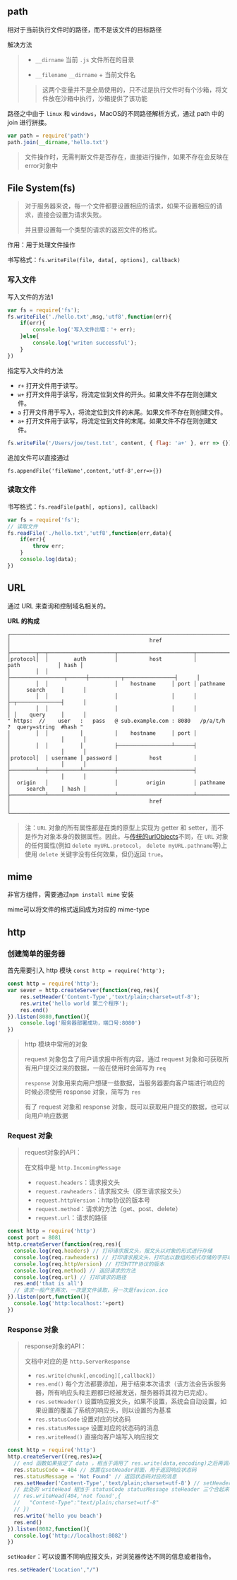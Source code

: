 ## **path**

相对于当前执行文件时的路径，而不是该文件的目标路径

解决方法

> - `__dirname` 当前 `.js` 文件所在的目录
>
> - `__filename` `__dirname` + 当前文件名
>
> > 这两个变量并不是全局使用的，只不过是执行文件时有个沙箱，将文件放在沙箱中执行，沙箱提供了该功能 

路径之中由于 `linux` 和 `windows`，MacOS的不同路径解析方式，通过 path 中的 join 进行拼接。

```js
var path = require('path')
path.join(__dirname,'hello.txt')
```

> 文件操作时，无需判断文件是否存在，直接进行操作，如果不存在会反映在error对象中


 ## File System(fs)

> 对于服务器来说，每一个文件都要设置相应的请求，如果不设置相应的请求，直接会设置为请求失败。
>
> 并且要设置每一个类型的请求的返回文件的格式。

作用：用于处理文件操作

书写格式：`fs.writeFile(file, data[, options], callback)`

### 写入文件

写入文件的方法1

```js
var fs = require('fs');
fs.writeFile('./hello.txt',msg,'utf8',function(err){
    if(err){
        console.log('写入文件出错：'+ err);
    }else{
        console.log('writen successful');
    }
})
```

指定写入文件的方法

- `r+` 打开文件用于读写。
- `w+` 打开文件用于读写，将流定位到文件的开头。如果文件不存在则创建文件。
- `a` 打开文件用于写入，将流定位到文件的末尾。如果文件不存在则创建文件。
- `a+` 打开文件用于读写，将流定位到文件的末尾。如果文件不存在则创建文件。

```javascript
fs.writeFile('/Users/joe/test.txt', content, { flag: 'a+' }, err => {})
```

追加文件可以直接通过 

`fs.appendFile('fileName',content,'utf-8',err=>{})`

### 读取文件

书写格式：`fs.readFile(path[, options], callback)`

```js
var fs = require('fs');
// 读取文件
fs.readFile('./hello.txt','utf8',function(err,data){
    if(err){
        throw err;
    }
    console.log(data);
})
```

## URL

通过 URL 来查询和控制域名相关的。

**URL 的构成**

```text
┌─────────────────────────────────────────────────────────────────────────────────────────────┐
│                                            href                                             │
├────────┬──┬─────────────────────┬────────────────────────┬───────────────────────────┬──────┤
│protocol│  │        auth         │          host          │           path            │ hash │
│        │  │                     ├─────────────────┬──────┼──────────┬────────────────┤      │
│        │  │                     │    hostname     │ port │ pathname │     search     │      │
│        │  │                     │                 │      │          ├─┬──────────────┤      │
│        │  │                     │                 │      │          │ │    query     │      │
" https:  //    user   :   pass   @ sub.example.com : 8080   /p/a/t/h  ?  query=string  #hash "
│        │  │          │          │    hostname     │ port │          │                │      │
│        │  │          │          ├─────────────────┴──────┤          │                │      │
│protocol│  │ username │ password │          host          │          │                │      │
├────────┴──┼──────────┴──────────┼────────────────────────┤          │                │      │
│  origin   │                     │         origin         │ pathname │     search     │ hash │
├───────────┴─────────────────────┴────────────────────────┴──────────┴────────────────┴──────┤
│                                            href                                             │
└─────────────────────────────────────────────────────────────────────────────────────────────┘
```

> 注：`URL` 对象的所有属性都是在类的原型上实现为 getter 和 setter，而不是作为对象本身的数据属性。因此，与[传统的urlObjects](http://nodejs.cn/api/url.html#url_legacy_urlobject)不同，在 `URL` 对象的任何属性(例如 `delete myURL.protocol`， `delete myURL.pathname`等)上使用 `delete` 关键字没有任何效果，但仍返回 `true`。

## mime

非官方组件，需要通过`npm install mime` 安装

mime可以将文件的格式返回成为对应的 mime-type

## http

### 创建简单的服务器

首先需要引入 http 模块 `const http = require('http');`

```js
const http = require('http');
var sever = http.createServer(function(req,res){
    res.setHeader('Content-Type','text/plain;charset=utf-8');
    res.write('hello world 第二个程序');
    res.end()
}).listen(8080,function(){
    console.log('服务器部署成功，端口号:8080')
})
```

> http 模块中常用的对象
>
> request 对象包含了用户请求报中所有内容，通过 request 对象和可获取所有用户提交过来的数据，一般在使用时会简写为 `req`
>
> `response` 对象用来向用户想硬一些数据，当服务器要向客户端进行响应的时候必须使用 response 对象，简写为 `res`
>
> 有了 request 对象和 response 对象，既可以获取用户提交的数据，也可以向用户响应数据

### Request 对象

> request对象的API：
>
> 在文档中是 `http.IncomingMessage`
>
> - `request.headers`：请求报文头
> - `request.rawheaders`：请求报文头（原生请求报文头）
> - `request.httpVersion`：http协议的版本号
> - `request.method`：请求的方法（get、post、delete）
> - `request.url`：请求的路径

```js
const http = require('http')
const port = 8081
http.createServer(function(req,res){
  console.log(req.headers) // 打印请求报文头，报文头以对象的形式进行存储
  console.log(req.rawheaders) // 打印请求报文头，打印出以数组的形式存储的字符串
  console.log(req.httpVersion) // 打印HTTP协议的版本
  console.log(req.method) // 返回请求的方法
  console.log(req.url) // 打印请求的路径
  res.end('that is all')
  // 请求一般产生两次，一次是文件读取，另一次是favicon.ico
}).listen(port,function(){
  console.log('http:localhost:'+port)
})
```

### Response 对象

> response对象的API：
>
> 文档中对应的是 `http.ServerResponse`
>
> - `res.write(chunk[,encoding][,callback])` 
> - `res.end()` 每个方法都要添加，用于结束本次请求（该方法会告诉服务器，所有响应头和主题都已经被发送，服务器将其视为已完成）。
> - `res.setHeader()` 设置响应报文头，如果不设置，系统会自动设置，如果设置的覆盖了系统的响应头，则以设置的为基准
> - `res.statusCode` 设置对应的状态码
> - `res.statusMessage` 设置对应的状态码的消息
> - `res.writeHead()` 直接向客户端写入响应报文

```js
const http = require('http')
http.createServer((req,res)=>{
  // end 函数如果指定了 data ，相当于调用了 res.write(data,encoding)之后再调用res.end(callback)
  res.statusCode = 404 // 放置在setHeader前面，用于返回响应状态码
  res.statusMessage = 'Not Found' // 返回状态码对应的消息
  res.setHeader('Content-Type','text/plain;charset=utf-8') // setHeader 必须放在 res.end()之前，否则不会生效且报错
  // 此处的 writeHead 相当于 statusCode statusMessage steHeader 三个合起来写入，这三个功能其实是写入对应 setHeader 里面的值
  // res.writeHead(404,'not found',{
  //   "Content-Type":"text/plain;charset=utf-8"
  // })
  res.write('hello you beach')
  res.end()
}).listen(8082,function(){
  console.log('http://localhost:8082')
})
```

`setHeader`：可以设置不同响应报文头，对浏览器传达不同的信息或者指令。

```js
res.setHeader('Location',"/")
```


